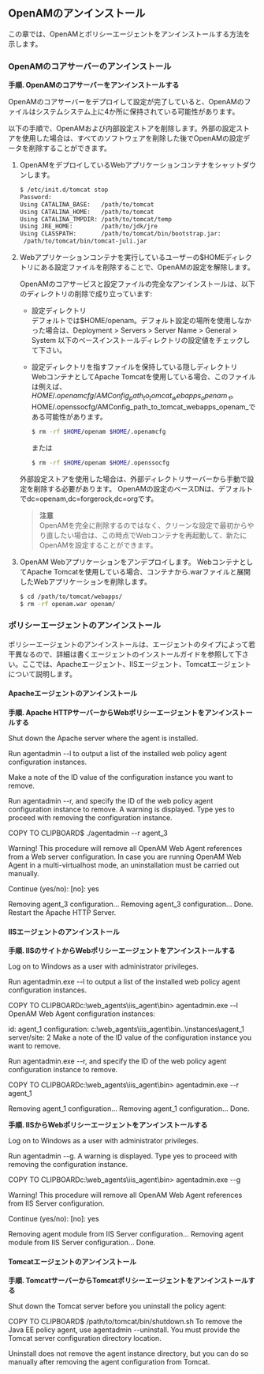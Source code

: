 ## OpenAMのアンインストール

この章では、OpenAMとポリシーエージェントをアンインストールする方法を示します。

### OpenAMのコアサーバーのアンインストール

**手順. OpenAMのコアサーバーをアンインストールする**

OpenAMのコアサーバーをデプロイして設定が完了していると、OpenAMのファイルはシステムシステム上に4か所に保持されている可能性があります。

以下の手順で、OpenAMおよび内部設定ストアを削除します。外部の設定ストアを使用した場合は、すべてのソフトウェアを削除した後でOpenAMの設定データを削除することができます。

1. OpenAMをデプロイしているWebアプリケーションコンテナをシャットダウンします。

    ```bash
    $ /etc/init.d/tomcat stop
    Password:
    Using CATALINA_BASE:   /path/to/tomcat
    Using CATALINA_HOME:   /path/to/tomcat
    Using CATALINA_TMPDIR: /path/to/tomcat/temp
    Using JRE_HOME:        /path/to/jdk/jre
    Using CLASSPATH:       /path/to/tomcat/bin/bootstrap.jar:
     /path/to/tomcat/bin/tomcat-juli.jar
    ```
    
2. Webアプリケーションコンテナを実行しているユーザーの$HOMEディレクトリにある設定ファイルを削除することで、OpenAMの設定を解除します。

    OpenAMのコアサービスと設定ファイルの完全なアンインストールは、以下のディレクトリの削除で成り立っています:
    - 設定ディレクトリ  
    デフォルトでは$HOME/openam。デフォルト設定の場所を使用しなかった場合は、Deployment > Servers > Server Name > General > System 以下のベースインストールディレクトリの設定値をチェックして下さい。
    - 設定ディレクトリを指すファイルを保持している隠しディレクトリ  
    WebコンテナとしてApache Tomcatを使用している場合、このファイルは例えば、$HOME/.openamcfg/AMConfig_path_to_tomcat_webapps_openam_や$HOME/.openssocfg/AMConfig_path_to_tomcat_webapps_openam_である可能性があります。  
      ```bash
      $ rm -rf $HOME/openam $HOME/.openamcfg
      ```
    
      または

      ```bash
      $ rm -rf $HOME/openam $HOME/.openssocfg
      ```
    
    外部設定ストアを使用した場合は、外部ディレクトリサーバーから手動で設定を削除する必要があります。 OpenAMの設定のベースDNは、デフォルトでdc=openam,dc=forgerock,dc=orgです。
    > **注意**  
    > OpenAMを完全に削除するのではなく、クリーンな設定で最初からやり直したい場合は、この時点でWebコンテナを再起動して、新たにOpenAMを設定することができます。

3. OpenAM Webアプリケーションをアンデプロイします。
    WebコンテナとしてApache Tomcatを使用している場合、コンテナから.warファイルと展開したWebアプリケーションを削除します。

    ```bash
    $ cd /path/to/tomcat/webapps/
    $ rm -rf openam.war openam/
    ```

### ポリシーエージェントのアンインストール

ポリシーエージェントのアンインストールは、エージェントのタイプによって若干異なるので、詳細は書くエージェントのインストールガイドを参照して下さい。ここでは、Apacheエージェント、IISエージェント、Tomcatエージェントについて説明します。

#### Apacheエージェントのアンインストール

**手順. Apache HTTPサーバーからWebポリシーエージェントをアンインストールする**

Shut down the Apache server where the agent is installed.

Run agentadmin --l to output a list of the installed web policy agent configuration instances.

Make a note of the ID value of the configuration instance you want to remove.

Run agentadmin --r, and specify the ID of the web policy agent configuration instance to remove. A warning is displayed. Type yes to proceed with removing the configuration instance.

COPY TO CLIPBOARD$ ./agentadmin --r agent_3

Warning! This procedure will remove all OpenAM Web Agent references from
a Web server configuration. In case you are running OpenAM Web Agent in a
multi-virtualhost mode, an uninstallation must be carried out manually.

Continue (yes/no): [no]: yes

Removing agent_3 configuration...
Removing agent_3 configuration... Done.
Restart the Apache HTTP Server.

#### IISエージェントのアンインストール

**手順. IISのサイトからWebポリシーエージェントをアンインストールする**

Log on to Windows as a user with administrator privileges.

Run agentadmin.exe --l to output a list of the installed web policy agent configuration instances.

COPY TO CLIPBOARDc:\web_agents\iis_agent\bin> agentadmin.exe --l
OpenAM Web Agent configuration instances:

   id:            agent_1
   configuration: c:\web_agents\iis_agent\bin\..\instances\agent_1
   server/site:   2
Make a note of the ID value of the configuration instance you want to remove.

Run agentadmin.exe --r, and specify the ID of the web policy agent configuration instance to remove.

COPY TO CLIPBOARDc:\web_agents\iis_agent\bin> agentadmin.exe --r agent_1

Removing agent_1 configuration...
Removing agent_1 configuration... Done.

**手順. IISからWebポリシーエージェントをアンインストールする**

Log on to Windows as a user with administrator privileges.

Run agentadmin --g. A warning is displayed. Type yes to proceed with removing the configuration instance.

COPY TO CLIPBOARDc:\web_agents\iis_agent\bin> agentadmin.exe --g

Warning! This procedure will remove all OpenAM Web Agent references from
IIS Server configuration.

Continue (yes/no): [no]: yes

Removing agent module from IIS Server configuration...
Removing agent module from IIS Server configuration... Done.

#### Tomcatエージェントのアンインストール

**手順. TomcatサーバーからTomcatポリシーエージェントをアンインストールする**

Shut down the Tomcat server before you uninstall the policy agent:

COPY TO CLIPBOARD$ /path/to/tomcat/bin/shutdown.sh
To remove the Java EE policy agent, use agentadmin --uninstall. You must provide the Tomcat server configuration directory location.

Uninstall does not remove the agent instance directory, but you can do so manually after removing the agent configuration from Tomcat.
